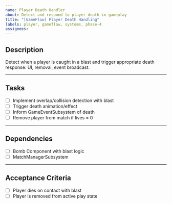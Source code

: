 ```yaml
---
name: Player Death Handler
about: Detect and respond to player death in gameplay
title: "[GameFlow] Player Death Handling"
labels: player, gameflow, systems, phase-4
assignees: 
---
```


## Description

Detect when a player is caught in a blast and trigger appropriate death response: UI, removal, event broadcast.

---

## Tasks

- [ ] Implement overlap/collision detection with blast  
- [ ] Trigger death animation/effect  
- [ ] Inform GameEventSubsystem of death  
- [ ] Remove player from match if lives = 0  

---

## Dependencies

- [ ] Bomb Component with blast logic  
- [ ] MatchManagerSubsystem  

---

## Acceptance Criteria

- [ ] Player dies on contact with blast  
- [ ] Player is removed from active play state  
